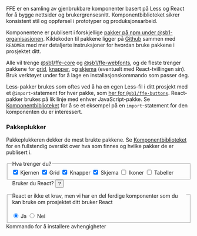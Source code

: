 FFE er en samling av gjenbrukbare komponenter basert på Less og React for å bygge nettsider og brukergrensesnitt. Komponentbiblioteket sikrer konsistent stil og oppførsel i prototyper og produksjonsarbeid.

Komponentene er publisert i forskjellige [pakker på npm under @sb1-organisasjonen](https://www.npmjs.com/org/sb1). Kildekoden til pakkene ligger på [Github](https://github.com/SpareBank1/designsystem/tree/develop/packages) sammen med `README`s med mer detaljerte instruksjoner for hvordan bruke pakkene i prosjektet ditt.

Alle vil trenge [@sb1/ffe-core](https://github.com/SpareBank1/designsystem/tree/develop/packages/ffe-core) og [@sb1/ffe-webfonts](https://github.com/SpareBank1/designsystem/tree/develop/packages/ffe-webfonts), og de fleste trenger pakkene for [grid](https://github.com/SpareBank1/designsystem/tree/develop/packages/ffe-grid), [knapper](https://github.com/SpareBank1/designsystem/tree/develop/packages/ffe-buttons),  og [skjema](https://github.com/SpareBank1/designsystem/tree/develop/packages/ffe-form) (eventuelt med React-tvillingen sin). Bruk verktøyet under for å lage en installasjonskommando som passer deg.

Less-pakker brukes som oftes ved å ha en egen Less-fil i ditt prosjekt med et `@import`-statement for hver pakke, som [her for `@sb1/ffe-buttons`](https://github.com/SpareBank1/designsystem/tree/develop/packages/ffe-buttons#usage). React-pakker brukes på lik linje med enhver JavaScript-pakke. Se [Komponentbiblioteket](/styleguidist/index.html) for å se et eksempel på en `import`-statement for den komponenten du er interessert.

<h3 class="ffe-h3">
    Pakkeplukker
</h3>

Pakkeplukkeren dekker de mest brukte pakkene. Se [Komponentbiblioteket](/styleguidist/index.html) for en fullstendig oversikt over hva som finnes og hvilke pakker de er publisert i.

<fieldset
    id="npm-i-builder-packages"
    class="ffe-fieldset"
>
    <legend class="ffe-form-label">
        Hva trenger du?
    </legend>
    <input
        class="ffe-hidden-checkbox"
        id="npm-i-builder-bundle-core"
        aria-invalid="false"
        value="core"
        type="checkbox"
        checked
    />
    <label
        class="ffe-checkbox ffe-checkbox--inline"
        for="npm-i-builder-bundle-core"
    >
        Kjernen
    </label>
    <input
        class="ffe-hidden-checkbox"
        id="npm-i-builder-bundle-grid"
        aria-invalid="false"
        value="grid"
        type="checkbox"
        checked
    />
    <label
        class="ffe-checkbox ffe-checkbox--inline"
        for="npm-i-builder-bundle-grid"
    >
        Grid
    </label>
    <input
        class="ffe-hidden-checkbox"
        id="npm-i-builder-bundle-buttons"
        aria-invalid="false"
        value="buttons"
        type="checkbox"
        checked
    />
    <label
        class="ffe-checkbox ffe-checkbox--inline"
        for="npm-i-builder-bundle-buttons"
    >
        Knapper
    </label>
    <input
        class="ffe-hidden-checkbox"
        id="npm-i-builder-bundle-form"
        aria-invalid="false"
        value="form"
        type="checkbox"
        checked
    />
    <label
        class="ffe-checkbox ffe-checkbox--inline"
        for="npm-i-builder-bundle-form"
    >
        Skjema
    </label>
    <input
        class="ffe-hidden-checkbox"
        id="npm-i-builder-bundle-icons"
        aria-invalid="false"
        value="icons"
        type="checkbox"
    />
    <label
        class="ffe-checkbox ffe-checkbox--inline"
        for="npm-i-builder-bundle-icons"
    >
        Ikoner
    </label>
    <input
        class="ffe-hidden-checkbox"
        id="npm-i-builder-bundle-tables"
        aria-invalid="false"
        value="tables"
        type="checkbox"
    />
    <label
        class="ffe-checkbox ffe-checkbox--inline"
        for="npm-i-builder-bundle-tables"
    >
        Tabeller
    </label>
</fieldset>

<fieldset
    id="npm-i-builder-react"
    class="ffe-fieldset ffe-input-group"
>
    <legend class="ffe-form-label">
        Bruker du React?
        <span>
            <button
                aria-controls="npm-i-builder-react-tooltip-text"
                aria-expanded="false"
                class="sb1ds-tooltip ffe-tooltip__icon"
                type="button"
            >
                ?
            </button>
            <p
                class="ffe-tooltip__text ffe-small-text"
                id="npm-i-builder-react-tooltip-text"
            >
                React er ikke et krav, men vi har en del ferdige komponenter som du kan bruke om prosjektet ditt bruker React
            </p>
        </span>
    </legend>
    <input
        class="ffe-radio-input"
        id="npm-i-builder-react-yes"
        value="true"
        name="npm-i-builder-react"
        type="radio"
        checked
    >
    <label
        for="npm-i-builder-react-yes"
        class="ffe-radio-switch"
    >
        Ja
    </label>
    <input
        class="ffe-radio-input"
        id="npm-i-builder-react-no"
        value="false"
        name="npm-i-builder-react"
        type="radio"
    >
    <label
        for="npm-i-builder-react-no"
        class="ffe-radio-switch"
    >
        Nei
    </label>
</fieldset>

<span class="ffe-form-label ffe-form-label--block">
    Kommando for å installere avhengigheter
</span>

<div class="sb1ds-npm-i-builder-output">
    <code id="sb1ds-npm-i-builder-output"></code>
</div>
